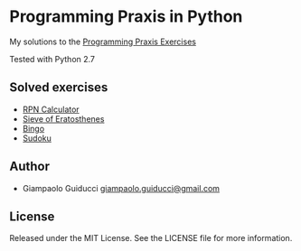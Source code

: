 Programming Praxis in Python
============================

My solutions to the [Programming Praxis Exercises](http://programmingpraxis.com/)

Tested with Python 2.7

Solved exercises
----------------

* [RPN Calculator](http://programmingpraxis.com/2009/02/19/rpn-calculator/)
* [Sieve of Eratosthenes](http://programmingpraxis.com/2009/02/19/sieve-of-eratosthenes/)
* [Bingo](http://programmingpraxis.com/2009/02/19/bingo/)
* [Sudoku](http://programmingpraxis.com/2009/02/19/sudoku/)

Author
------

* Giampaolo Guiducci <giampaolo.guiducci@gmail.com>

License
-------

Released under the MIT License. See the LICENSE file for more information.